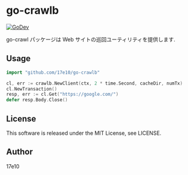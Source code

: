 # go-crawlb

[![GoDev][godev-image]][godev-url]

go-crawl パッケージは Web サイトの巡回ユーティリティを提供します.

## Usage

```go
import "github.com/17e10/go-crawlb"

cl, err := crawlb.NewClient(ctx, 2 * time.Second, cacheDir, numTx)
cl.NewTransaction()
resp, err := cl.Get("https://google.com/")
defer resp.Body.Close()
```

## License

This software is released under the MIT License, see LICENSE.

## Author

17e10

[godev-image]: https://pkg.go.dev/badge/github.com/17e10/go-crawlb
[godev-url]: https://pkg.go.dev/github.com/17e10/go-crawlb
